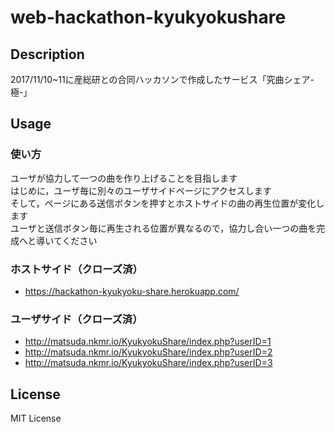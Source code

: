 # web-hackathon-kyukyokushare

## Description
2017/11/10~11に産総研との合同ハッカソンで作成したサービス「究曲シェア-極-」  

## Usage

### 使い方
ユーザが協力して一つの曲を作り上げることを目指します  
はじめに，ユーザ毎に別々のユーザサイドページにアクセスします  
そして，ページにある送信ボタンを押すとホストサイドの曲の再生位置が変化します  
ユーザと送信ボタン毎に再生される位置が異なるので，協力し合い一つの曲を完成へと導いてください  

### ホストサイド（クローズ済）
* https://hackathon-kyukyoku-share.herokuapp.com/

### ユーザサイド（クローズ済）
* http://matsuda.nkmr.io/KyukyokuShare/index.php?userID=1
* http://matsuda.nkmr.io/KyukyokuShare/index.php?userID=2
* http://matsuda.nkmr.io/KyukyokuShare/index.php?userID=3

## License
MIT License  
